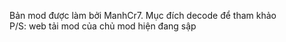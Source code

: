 Bản mod được làm bởi ManhCr7. Mục đích decode để tham khảo  
P/S: web tải mod của chủ mod hiện đang sập
